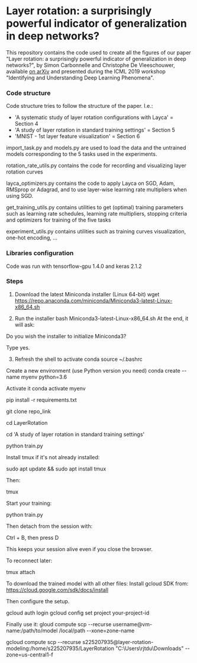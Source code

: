 # Layer rotation: a surprisingly powerful indicator of generalization in deep networks?
This repository contains the code used to create all the figures of our paper "Layer rotation: a surprisingly powerful indicator of generalization in deep networks?", by Simon Carbonnelle and Christophe De Vleeschouwer, available [on arXiv](https://arxiv.org/abs/1806.01603v2) and presented during the ICML 2019 workshop "Identifying and Understanding Deep Learning Phenomena".

### Code structure
Code structure tries to follow the structure of the paper. I.e.:
- 'A systematic study of layer rotation configurations with Layca' = Section 4
- 'A study of layer rotation in standard training settings' = Section 5
- 'MNIST - 1st layer feature visualization' = Section 6


import_task.py and models.py are used to load the data and the untrained models corresponding to the 5 tasks used in the experiments.

rotation_rate_utils.py contains the code for recording and visualizing layer rotation curves

layca_optimizers.py contains the code to apply Layca on SGD, Adam, RMSprop or Adagrad, and to use layer-wise learning rate multipliers when using SGD.

get_training_utils.py contains utilities to get (optimal) training parameters such as learning rate schedules, learning rate multipliers, stopping criteria and optimizers for training of the five tasks

experiment_utils.py contains utilities such as training curves visualization, one-hot encoding, ...

### Libraries configuration
Code was run with tensorflow-gpu 1.4.0 and keras 2.1.2

### Steps
1. Download the latest Miniconda installer (Linux 64-bit)
wget https://repo.anaconda.com/miniconda/Miniconda3-latest-Linux-x86_64.sh

2. Run the installer
bash Miniconda3-latest-Linux-x86_64.sh
At the end, it will ask:

Do you wish the installer to initialize Miniconda3?

Type yes.

3. Refresh the shell to activate conda
source ~/.bashrc

Create a new environment (use Python version you need)
conda create --name myenv python=3.6

Activate it
conda activate myenv

pip install -r requirements.txt

git clone repo_link

cd LayerRotation

cd 'A study of layer rotation in standard training settings'

python train.py


Install tmux if it's not already installed:

sudo apt update && sudo apt install tmux


Then:

tmux


Start your training:

python train.py


Then detach from the session with:

Ctrl + B, then press D


This keeps your session alive even if you close the browser.

To reconnect later:

tmux attach





To download the trained model with all other files:
Install gcloud SDK from:
https://cloud.google.com/sdk/docs/install

Then configure the setup.

gcloud auth login
gcloud config set project your-project-id


Finally use it:
gloud compute scp --recurse username@vm-name:/path/to/model /local/path --xone=zone-name

gcloud compute scp --recurse s225207935@layer-rotation-modeling:/home/s225207935/LayerRotation "C:\Users\rjtdu\Downloads" --zone=us-central1-f

